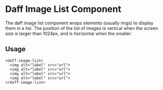 # Daff Image List Component

The daff image list component wraps elements (usually imgs) to display them in a list. The position of the list of images is vertical when the screen size is larger than 1024px, and is horizontal when the smaller.

## Usage

```
<daff-image-list>
  <img alt="label" src="url">
  <img alt="label" src="url">
  <img alt="label" src="url">
  <img alt="label" src="url">
</daff-image-list>
```
